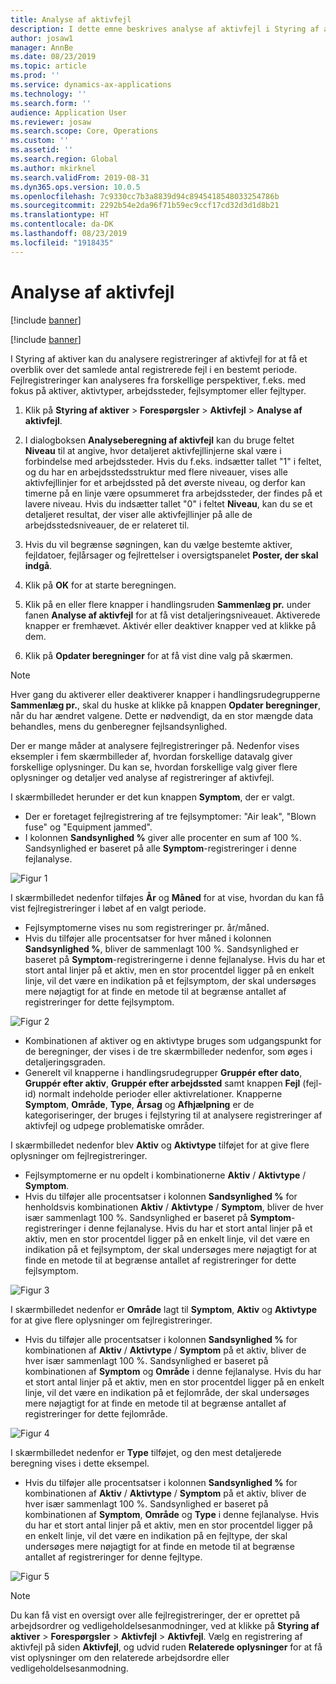 ```yaml
---
title: Analyse af aktivfejl
description: I dette emne beskrives analyse af aktivfejl i Styring af aktiver.
author: josaw1
manager: AnnBe
ms.date: 08/23/2019
ms.topic: article
ms.prod: ''
ms.service: dynamics-ax-applications
ms.technology: ''
ms.search.form: ''
audience: Application User
ms.reviewer: josaw
ms.search.scope: Core, Operations
ms.custom: ''
ms.assetid: ''
ms.search.region: Global
ms.author: mkirknel
ms.search.validFrom: 2019-08-31
ms.dyn365.ops.version: 10.0.5
ms.openlocfilehash: 7c9330cc7b3a8839d94c8945418548033254786b
ms.sourcegitcommit: 2292b54e2da96f71b59ec9ccf17cd32d3d1d8b21
ms.translationtype: HT
ms.contentlocale: da-DK
ms.lasthandoff: 08/23/2019
ms.locfileid: "1918435"
---
```

# <a name="asset-fault-analysis"></a>Analyse af aktivfejl

[!include [banner](../../includes/banner.md)]

[!include [banner](../../includes/preview-banner.md)]

I Styring af aktiver kan du analysere registreringer af aktivfejl for at få et overblik over det samlede antal registrerede fejl i en bestemt periode. Fejlregistreringer kan analyseres fra forskellige perspektiver, f.eks. med fokus på aktiver, aktivtyper, arbejdssteder, fejlsymptomer eller fejltyper.

1. Klik på **Styring af aktiver** > **Forespørgsler** > **Aktivfejl** > **Analyse af aktivfejl**.

2. I dialogboksen **Analyseberegning af aktivfejl** kan du bruge feltet **Niveau** til at angive, hvor detaljeret aktivfejllinjerne skal være i forbindelse med arbejdssteder. Hvis du f.eks. indsætter tallet "1" i feltet, og du har en arbejdsstedsstruktur med flere niveauer, vises alle aktivfejllinjer for et arbejdssted på det øverste niveau, og derfor kan timerne på en linje være opsummeret fra arbejdssteder, der findes på et lavere niveau. Hvis du indsætter tallet "0" i feltet **Niveau**, kan du se et detaljeret resultat, der viser alle aktivfejllinjer på alle de arbejdsstedsniveauer, de er relateret til.

3. Hvis du vil begrænse søgningen, kan du vælge bestemte aktiver, fejldatoer, fejlårsager og fejlrettelser i oversigtspanelet **Poster, der skal indgå**.

4. Klik på **OK** for at starte beregningen.

5. Klik på en eller flere knapper i handlingsruden **Sammenlæg pr.** under fanen **Analyse af aktivfejl** for at få vist detaljeringsniveauet. Aktiverede knapper er fremhævet. Aktivér eller deaktiver knapper ved at klikke på dem.

6. Klik på **Opdater beregninger** for at få vist dine valg på skærmen. 

>[!NOTE]
>Hver gang du aktiverer eller deaktiverer knapper i handlingsrudegrupperne **Sammenlæg pr.**, skal du huske at klikke på knappen **Opdater beregninger**, når du har ændret valgene. Dette er nødvendigt, da en stor mængde data behandles, mens du genberegner fejlsandsynlighed.

Der er mange måder at analysere fejlregistreringer på. Nedenfor vises eksempler i fem skærmbilleder af, hvordan forskellige datavalg giver forskellige oplysninger. Du kan se, hvordan forskellige valg giver flere oplysninger og detaljer ved analyse af registreringer af aktivfejl.

I skærmbilledet herunder er det kun knappen **Symptom**, der er valgt.

- Der er foretaget fejlregistrering af tre fejlsymptomer: "Air leak", "Blown fuse" og "Equipment jammed".  
- I kolonnen **Sandsynlighed %** giver alle procenter en sum af 100 %. Sandsynlighed er baseret på alle **Symptom**-registreringer i denne fejlanalyse.

![Figur 1](media/06-controlling-and-reporting.png)


I skærmbilledet nedenfor tilføjes **År** og **Måned** for at vise, hvordan du kan få vist fejlregistreringer i løbet af en valgt periode.

- Fejlsymptomerne vises nu som registreringer pr. år/måned.  
- Hvis du tilføjer alle procentsatser for hver måned i kolonnen **Sandsynlighed %**, bliver de sammenlagt 100 %. Sandsynlighed er baseret på **Symptom**-registreringerne i denne fejlanalyse. Hvis du har et stort antal linjer på et aktiv, men en stor procentdel ligger på en enkelt linje, vil det være en indikation på et fejlsymptom, der skal undersøges mere nøjagtigt for at finde en metode til at begrænse antallet af registreringer for dette fejlsymptom.

![Figur 2](media/07-controlling-and-reporting.png)


- Kombinationen af aktiver og en aktivtype bruges som udgangspunkt for de beregninger, der vises i de tre skærmbilleder nedenfor, som øges i detaljeringsgraden.  
- Generelt vil knapperne i handlingsrudegrupper **Gruppér efter dato**, **Gruppér efter aktiv**, **Gruppér efter arbejdssted** samt knappen **Fejl** (fejl-id) normalt indeholde perioder eller aktivrelationer. Knapperne **Symptom**, **Område**, **Type**, **Årsag** og **Afhjælpning** er de kategoriseringer, der bruges i fejlstyring til at analysere registreringer af aktivfejl og udpege problematiske områder.  

I skærmbilledet nedenfor blev **Aktiv** og **Aktivtype** tilføjet for at give flere oplysninger om fejlregistreringer.

- Fejlsymptomerne er nu opdelt i kombinationerne **Aktiv** / **Aktivtype** / **Symptom**.  
- Hvis du tilføjer alle procentsatser i kolonnen **Sandsynlighed %** for henholdsvis kombinationen **Aktiv** / **Aktivtype** / **Symptom**, bliver de hver især sammenlagt 100 %. Sandsynlighed er baseret på **Symptom**-registreringer i denne fejlanalyse. Hvis du har et stort antal linjer på et aktiv, men en stor procentdel ligger på en enkelt linje, vil det være en indikation på et fejlsymptom, der skal undersøges mere nøjagtigt for at finde en metode til at begrænse antallet af registreringer for dette fejlsymptom.

![Figur 3](media/08-controlling-and-reporting.png)


I skærmbilledet nedenfor er **Område** lagt til **Symptom**, **Aktiv** og **Aktivtype** for at give flere oplysninger om fejlregistreringer.

- Hvis du tilføjer alle procentsatser i kolonnen **Sandsynlighed %** for kombinationen af **Aktiv** / **Aktivtype** / **Symptom** på et aktiv, bliver de hver især sammenlagt 100 %. Sandsynlighed er baseret på kombinationen af **Symptom** og **Område** i denne fejlanalyse. Hvis du har et stort antal linjer på et aktiv, men en stor procentdel ligger på en enkelt linje, vil det være en indikation på et fejlområde, der skal undersøges mere nøjagtigt for at finde en metode til at begrænse antallet af registreringer for dette fejlområde.  

![Figur 4](media/09-controlling-and-reporting.png)


I skærmbilledet nedenfor er **Type** tilføjet, og den mest detaljerede beregning vises i dette eksempel.
 
- Hvis du tilføjer alle procentsatser i kolonnen **Sandsynlighed %** for kombinationen af **Aktiv** / **Aktivtype** / **Symptom** på et aktiv, bliver de hver især sammenlagt 100 %. Sandsynlighed er baseret på kombinationen af **Symptom**, **Område** og **Type** i denne fejlanalyse. Hvis du har et stort antal linjer på et aktiv, men en stor procentdel ligger på en enkelt linje, vil det være en indikation på en fejltype, der skal undersøges mere nøjagtigt for at finde en metode til at begrænse antallet af registreringer for denne fejltype.

![Figur 5](media/10-controlling-and-reporting.png)


>[!NOTE]
>Du kan få vist en oversigt over alle fejlregistreringer, der er oprettet på arbejdsordrer og vedligeholdelsesanmodninger, ved at klikke på **Styring af aktiver** > **Forespørgsler** > **Aktivfejl** > **Aktivfejl**. Vælg en registrering af aktivfejl på siden **Aktivfejl**, og udvid ruden **Relaterede oplysninger** for at få vist oplysninger om den relaterede arbejdsordre eller vedligeholdelsesanmodning.

